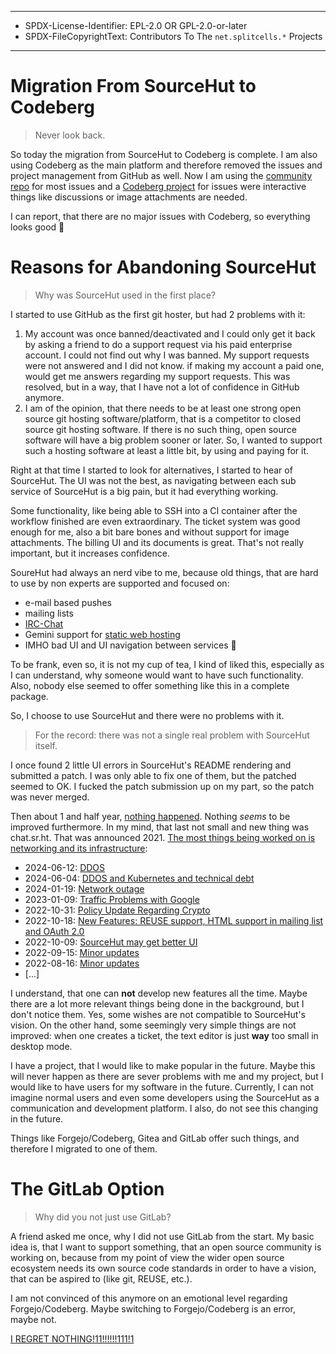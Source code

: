----
* SPDX-License-Identifier: EPL-2.0 OR GPL-2.0-or-later
* SPDX-FileCopyrightText: Contributors To The `net.splitcells.*` Projects
----
# Migration From SourceHut to Codeberg
>  Never look back.

So today the migration from SourceHut to Codeberg is complete.
I am also using Codeberg as the main platform and
therefore removed the issues and project management from GitHub as well.
Now I am using the [community repo](https://codeberg.org/splitcells-net/net.splitcells.network.community)
for most issues and a [Codeberg project](https://codeberg.org/splitcells-net/net.splitcells.network.community/projects)
for issues were interactive things like discussions or image attachments are needed.

I can report, that there are no major issues with Codeberg, so everything looks good 🥳
# Reasons for Abandoning SourceHut
> Why was SourceHut used in the first place?

I started to use GitHub as the first git hoster,
but had 2 problems with it:
1. My account was once banned/deactivated and I could only get it back by asking a friend to do
  a support request via his paid enterprise account.
  I could not find out why I was banned.
  My support requests were not answered and I did not know. if making my account a paid one,
  would get me answers regarding my support requests.
  This was resolved, but in a way, that I have not a lot of confidence in GitHub anymore.
2. I am of the opinion, that there needs to be at least one strong open source git hosting software/platform,
  that is a competitor to closed source git hosting software.
  If there is no such thing, open source software will have a big problem sooner or later.
  So, I wanted to support such a hosting software at least a little bit,
  by using and paying for it.

Right at that time I started to look for alternatives, I started to hear of SourceHut.
The UI was not the best,
as navigating between each sub service of SourceHut is a big pain,
but it had everything working.

Some functionality, like being able to SSH into a CI container after the workflow finished are even extraordinary.
The ticket system was good enough for me,
also a bit bare bones and without support for image attachments.
The billing UI and its documents is great.
That's not really important, but it increases confidence.

SoureHut had always an nerd vibe to me,
because old things, that are hard to use by non experts are supported and focused on:
* e-mail based pushes
* mailing lists
* [IRC-Chat](http://chat.sr.ht)
* Gemini support for [static web hosting](http://srht.site)
* IMHO bad UI and UI navigation between services 🤣

To be frank, even so, it is not my cup of tea,
I kind of liked this,
especially as I can understand, why someone would want to have such functionality.
Also, nobody else seemed to offer something like this in a complete package.

So, I choose to use SourceHut and there were no problems with it.

> For the record: there was not a single real problem with SourceHut itself.

I once found 2 little UI errors in SourceHut's README rendering and submitted a patch.
I was only able to fix one of them, but the patched seemed to OK.
I fucked the patch submission up on my part, so the patch was never merged.

Then about 1 and half year, [nothing happened](https://sourcehut.org/blog).
Nothing *seems* to be improved furthermore.
In my mind, that last not small and new thing was chat.sr.ht. That was announced 2021.
[The most things being worked on is networking and its infrastructure](https://sourcehut.org/blog):
* 2024-06-12: [DDOS](https://sourcehut.org/blog/2024-06-12-infrastructure-updates/)
* 2024-06-04: [DDOS and Kubernetes and technical debt](https://sourcehut.org/blog/2024-06-04-status-and-plans/)
* 2024-01-19: [Network outage](https://sourcehut.org/blog/2024-01-19-outage-post-mortem/)
* 2023-01-09: [Traffic Problems with Google](https://sourcehut.org/blog/2023-01-09-gomodulemirror/)
* 2022-10-31: [Policy Update Regarding Crypto](https://sourcehut.org/blog/2022-10-31-tos-update-cryptocurrency/)
* 2022-10-18: [New Features: REUSE support, HTML support in mailing list and OAuth 2.0](https://sourcehut.org/blog/2022-10-18-whats-cooking-october-2022/)
* 2022-10-09: [SourceHut may get better UI](https://sourcehut.org/blog/2022-10-13-how-to-improve-sourcehut-design/)
* 2022-09-15: [Minor updates](https://sourcehut.org/blog/2022-09-15-whats-cooking-september-2022/)
* 2022-08-16: [Minor updates](https://sourcehut.org/blog/2022-08-16-whats-cooking-august-2022/)
* [...]

I understand, that one can **not** develop new features all the time.
Maybe there are a lot more relevant things being done in the background,
but I don't notice them.
Yes, some wishes are not compatible to SourceHut's vision.
On the other hand, some seemingly very simple things are not improved:
when one creates a ticket,
the text editor is just **way** too small in desktop mode.

I have a project,
that I would like to make popular in the future.
Maybe this will never happen as there are sever problems with me and my project,
but I would like to have users for my software in the future.
Currently, I can not imagine normal users and even some developers using the SourceHut as a communication and
development platform.
I also, do not see this changing in the future.

Things like Forgejo/Codeberg, Gitea and GitLab offer such things,
and therefore I migrated to one of them.
# The GitLab Option
> Why did you not just use GitLab?

A friend asked me once, why I did not use GitLab from the start.
My basic idea is, that I want to support something, that an open source community is working on,
because from my point of view the wider open source ecosystem needs its own source code standards
in order to have a vision, that can be aspired to (like git, REUSE, etc.).

I am not convinced of this anymore on an emotional level regarding Forgejo/Codeberg.
Maybe switching to Forgejo/Codeberg is an error, maybe not.

[I REGRET NOTHING!11!!!!!!111!1](https://knowyourmeme.com/photos/257271-i-regret-nothing)